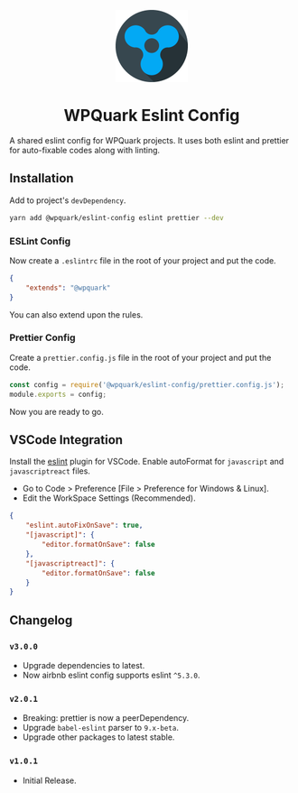 <p align="center">
	<img src="https://raw.githubusercontent.com/WPQuark/eslint-config/master/logo-circular-512x512.png" alt="WPQuark Logo" height="128" width="128" />
</p>
<h1 align="center">WPQuark Eslint Config</h1>

A shared eslint config for WPQuark projects. It uses both eslint and prettier
for auto-fixable codes along with linting.

## Installation

Add to project's `devDependency`.

```bash
yarn add @wpquark/eslint-config eslint prettier --dev
```

### ESLint Config

Now create a `.eslintrc` file in the root of your project and put the code.

```json
{
	"extends": "@wpquark"
}
```

You can also extend upon the rules.

### Prettier Config

Create a `prettier.config.js` file in the root of your project and put the code.

```js
const config = require('@wpquark/eslint-config/prettier.config.js');
module.exports = config;
```

Now you are ready to go.

## VSCode Integration

Install the [eslint](https://marketplace.visualstudio.com/items?itemName=dbaeumer.vscode-eslint)
plugin for VSCode. Enable autoFormat for `javascript` and `javascriptreact` files.

-   Go to Code > Preference [File > Preference for Windows & Linux].
-   Edit the WorkSpace Settings (Recommended).

```json
{
	"eslint.autoFixOnSave": true,
	"[javascript]": {
		"editor.formatOnSave": false
	},
	"[javascriptreact]": {
		"editor.formatOnSave": false
	}
}
```

## Changelog

### `v3.0.0`

-   Upgrade dependencies to latest.
-   Now airbnb eslint config supports eslint `^5.3.0`.

### `v2.0.1`

-   Breaking: prettier is now a peerDependency.
-   Upgrade `babel-eslint` parser to `9.x-beta`.
-   Upgrade other packages to latest stable.

### `v1.0.1`

-   Initial Release.
